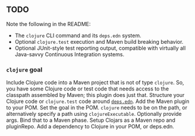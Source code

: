 ## TODO

Note the following in the README:

- The `clojure` CLI command and its `deps.edn` system.
- Optional `clojure.test` execution and Maven build breaking behavior.
- Optional JUnit-style test reporting output, compatible with virtually all Java-savvy Continuous Integration systems.

### `clojure` goal
Include Clojure code into a Maven project that is not of type `clojure`.
So, you have some Clojure code or test code that needs access to the classpath assembled by Maven; this plugin does just that.
Structure your Clojure code or `clojure.test` code around [`deps.edn`](https://clojure.org/reference/deps_and_cli).
Add the Maven plugin to your POM.
Set the goal in the POM.
`clojure` needs to be on the path, or alternatively specify a path using `clojureExecutable`.
Optionally provide args.
Bind that to a Maven phase.
Setup Clojars as a Maven repo and pluginRepo.
Add a dependency to Clojure in your POM, or deps.edn.
